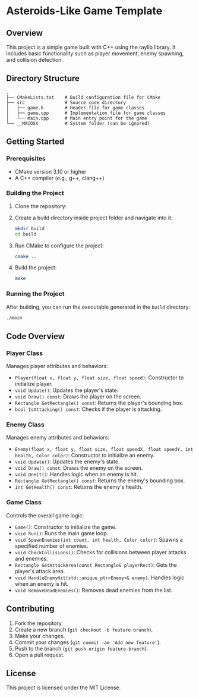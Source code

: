 
# Asteroids-Like Game Template

## Overview

This project is a simple game built with C++ using the raylib library. It includes basic functionality such as player movement, enemy spawning, and collision detection.

## Directory Structure

```
.
├── CMakeLists.txt    # Build configuration file for CMake
├── src               # Source code directory
│   ├── game.h        # Header file for game classes
│   ├── game.cpp      # Implementation file for game classes
│   └── main.cpp      # Main entry point for the game
└── __MACOSX          # System folder (can be ignored)
```

## Getting Started

### Prerequisites

- CMake version 3.10 or higher
- A C++ compiler (e.g., g++, clang++)

### Building the Project

1. Clone the repository:

2. Create a build directory inside project folder and navigate into it:
   ```sh
   mkdir build
   cd build
   ```

3. Run CMake to configure the project:
   ```sh
   cmake ..
   ```

4. Build the project:
   ```sh
   make
   ```

### Running the Project

After building, you can run the executable generated in the `build` directory:
   ```sh
   ./main
   ```

## Code Overview

### Player Class

Manages player attributes and behaviors:
- `Player(float x, float y, float size, float speed)`: Constructor to initialize player.
- `void Update()`: Updates the player's state.
- `void Draw() const`: Draws the player on the screen.
- `Rectangle GetRectangle() const`: Returns the player's bounding box.
- `bool IsAttacking() const`: Checks if the player is attacking.

### Enemy Class

Manages enemy attributes and behaviors:
- `Enemy(float x, float y, float size, float speedX, float speedY, int health, Color color)`: Constructor to initialize an enemy.
- `void Update()`: Updates the enemy's state.
- `void Draw() const`: Draws the enemy on the screen.
- `void OnHit()`: Handles logic when an enemy is hit.
- `Rectangle GetRectangle() const`: Returns the enemy's bounding box.
- `int GetHealth() const`: Returns the enemy's health.

### Game Class

Controls the overall game logic:
- `Game()`: Constructor to initialize the game.
- `void Run()`: Runs the main game loop.
- `void SpawnEnemies(int count, int health, Color color)`: Spawns a specified number of enemies.
- `void CheckCollisions()`: Checks for collisions between player attacks and enemies.
- `Rectangle GetAttackArea(const Rectangle& playerRect)`: Gets the player's attack area.
- `void HandleEnemyHit(std::unique_ptr<Enemy>& enemy)`: Handles logic when an enemy is hit.
- `void RemoveDeadEnemies()`: Removes dead enemies from the list.

## Contributing

1. Fork the repository.
2. Create a new branch (`git checkout -b feature-branch`).
3. Make your changes.
4. Commit your changes (`git commit -am 'Add new feature'`).
5. Push to the branch (`git push origin feature-branch`).
6. Open a pull request.

## License

This project is licensed under the MIT License.

